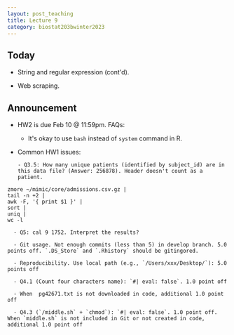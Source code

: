 ```yaml
---
layout: post_teaching
title: Lecture 9
category: biostat203bwinter2023
---
```


## Today

* String and regular expression (cont'd).

* Web scraping.

## Announcement

* HW2 is due Feb 10 @ 11:59pm. FAQs:

    - It's okay to use `bash` instead of `system` command in R.

* Common HW1 issues:

	  - Q3.5: How many unique patients (identified by subject_id) are in this data file? (Answer: 256878). Header doesn't count as a patient.
	
```
zmore ~/mimic/core/admissions.csv.gz | 
tail -n +2 | 
awk -F, '{ print $1 }' | 
sort |
uniq | 
wc -l
```

	  - Q5: cal 9 1752. Interpret the results?

	  - Git usage. Not enough commits (less than 5) in develop branch. 5.0 points off. `.DS_Store` and `.Rhistory` should be gitingored. 

	  - Reproducibility. Use local path (e.g., `/Users/xxx/Desktop/`): 5.0 points off

	  - Q4.1 (Count four characters name): `#| eval: false`. 1.0 point off
	
	  - When  pg42671.txt is not downloaded in code, additional 1.0 point off

	  - Q4.3 (`/middle.sh` + `chmod`): `#| eval: false`. 1.0 point off. When `middle.sh` is not included in Git or not created in code, additional 1.0 point off


